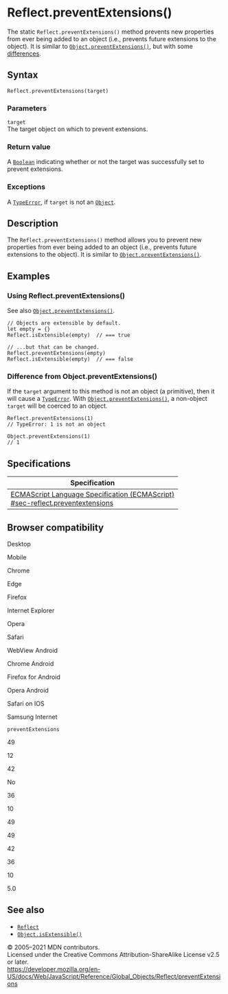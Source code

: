 Reflect.preventExtensions()
===========================

The static `Reflect.preventExtensions()` method prevents new properties from ever being added to an object (i.e., prevents future extensions to the object). It is similar to [`Object.preventExtensions()`](../object/preventextensions), but with some [differences](#difference_from_object.preventextensions).

Syntax
------

    Reflect.preventExtensions(target)

### Parameters

`target`  
The target object on which to prevent extensions.

### Return value

A [`Boolean`](../boolean) indicating whether or not the target was successfully set to prevent extensions.

### Exceptions

A [`TypeError`](../typeerror), if `target` is not an [`Object`](../object).

Description
-----------

The `Reflect.preventExtensions()` method allows you to prevent new properties from ever being added to an object (i.e., prevents future extensions to the object). It is similar to [`Object.preventExtensions()`](../object/preventextensions).

Examples
--------

### Using Reflect.preventExtensions()

See also [`Object.preventExtensions()`](../object/preventextensions).

    // Objects are extensible by default.
    let empty = {}
    Reflect.isExtensible(empty)  // === true

    // ...but that can be changed.
    Reflect.preventExtensions(empty)
    Reflect.isExtensible(empty)  // === false

### Difference from Object.preventExtensions()

If the `target` argument to this method is not an object (a primitive), then it will cause a [`TypeError`](../typeerror). With [`Object.preventExtensions()`](../object/preventextensions), a non-object `target` will be coerced to an object.

    Reflect.preventExtensions(1)
    // TypeError: 1 is not an object

    Object.preventExtensions(1)
    // 1

Specifications
--------------

<table><thead><tr class="header"><th>Specification</th></tr></thead><tbody><tr class="odd"><td><a href="https://tc39.es/ecma262/#sec-reflect.preventextensions">ECMAScript Language Specification (ECMAScript)<br />
<span class="small">#sec-reflect.preventextensions</span></a></td></tr></tbody></table>

Browser compatibility
---------------------

Desktop

Mobile

Chrome

Edge

Firefox

Internet Explorer

Opera

Safari

WebView Android

Chrome Android

Firefox for Android

Opera Android

Safari on IOS

Samsung Internet

`preventExtensions`

49

12

42

No

36

10

49

49

42

36

10

5.0

See also
--------

-   [`Reflect`](../reflect)
-   [`Object.isExtensible()`](../object/isextensible)

© 2005–2021 MDN contributors.  
Licensed under the Creative Commons Attribution-ShareAlike License v2.5 or later.  
<a href="https://developer.mozilla.org/en-US/docs/Web/JavaScript/Reference/Global_Objects/Reflect/preventExtensions" class="_attribution-link">https://developer.mozilla.org/en-US/docs/Web/JavaScript/Reference/Global_Objects/Reflect/preventExtensions</a>
